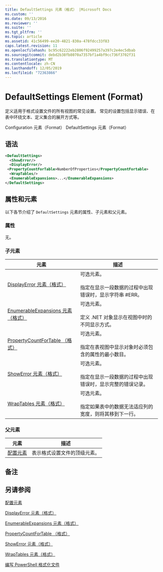 ```yaml
---
title: DefaultSettings 元素（格式） |Microsoft Docs
ms.custom: ''
ms.date: 09/13/2016
ms.reviewer: ''
ms.suite: ''
ms.tgt_pltfrm: ''
ms.topic: article
ms.assetid: 41c56499-ee20-4821-830a-478fdcc33f83
caps.latest.revision: 11
ms.openlocfilehash: bc95c62222eb2806f92499257a397c2e4ec5dbab
ms.sourcegitcommit: debd2b38fb8070a7357bf1a4bf9cc736f3702f31
ms.translationtype: MT
ms.contentlocale: zh-CN
ms.lasthandoff: 12/05/2019
ms.locfileid: "72363866"
---
```

# <a name="defaultsettings-element-format"></a>DefaultSettings Element (Format)

定义适用于格式设置文件的所有视图的常见设置。 常见的设置包括显示错误、在表中环绕文本、定义集合的展开方式等。

Configuration 元素（Format） DefaultSettings 元素（Format）

## <a name="syntax"></a>语法

```xml
<DefaultSettings>
  <ShowError/>
  <DisplayError/>
 <PropertyCountForTable>NumberOfProperties</PropertyCountFortable>
  <WrapTables/>
  <EnumerableExpansions>...</EnumerableExpansions>
</DefaultSettings>
```

## <a name="attributes-and-elements"></a>属性和元素

以下各节介绍了 `DefaultSettings` 元素的属性、子元素和父元素。

### <a name="attributes"></a>属性

无。

### <a name="child-elements"></a>子元素

|元素|描述|
|-------------|-----------------|
|[DisplayError 元素（格式）](./displayerror-element-format.md)|可选元素。<br /><br /> 指定在显示一段数据的过程中出现错误时，显示字符串 #ERR。|
|[EnumerableExpansions 元素（格式）](./enumerableexpansions-element-format.md)|可选元素。<br /><br /> 定义 .NET 对象显示在视图中时的不同显示方式。|
|[PropertyCountForTable （格式）](./propertycountfortable-element-format.md)|可选元素。<br /><br /> 指定在表视图中显示对象时必须包含的属性的最小数目。|
|[ShowError 元素（格式）](./showerror-element-format.md)|可选元素。<br /><br /> 指定在显示一段数据的过程中出现错误时，显示完整的错误记录。|
|[WrapTables 元素（格式）](./wraptables-element-format.md)|可选元素。<br /><br /> 指定如果表中的数据无法适应列的宽度，则将其移到下一行。|

### <a name="parent-elements"></a>父元素

|元素|描述|
|-------------|-----------------|
|[配置元素](./configuration-element-format.md)|表示格式设置文件的顶级元素。|

## <a name="remarks"></a>备注

## <a name="see-also"></a>另请参阅

[配置元素](./configuration-element-format.md)

[DisplayError 元素（格式）](./displayerror-element-format.md)

[EnumerableExpansions 元素（格式）](./enumerableexpansions-element-format.md)

[PropertyCountForTable （格式）](./propertycountfortable-element-format.md)

[ShowError 元素（格式）](./showerror-element-format.md)

[WrapTables 元素（格式）](./wraptables-element-format.md)

[编写 PowerShell 格式化文件](./writing-a-powershell-formatting-file.md)
